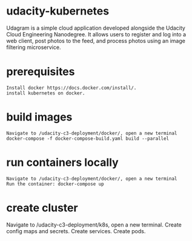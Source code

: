# udacity-kubernetes

Udagram is a simple cloud application developed alongside the Udacity Cloud Engineering Nanodegree. It allows users to register and log into a web client, post photos to the feed, and process photos using an image filtering microservice.

# prerequisites
    Install docker https://docs.docker.com/install/.
    install kubernetes on docker.
# build images
    Navigate to /udacity-c3-deployment/docker/, open a new terminal
    docker-compose -f docker-compose-build.yaml build --parallel
  # run containers locally
    Navigate to /udacity-c3-deployment/docker/, open a new terminal
    Run the container: docker-compose up
# create cluster
Navigate to /udacity-c3-deployment/k8s, open a new terminal.
Create config maps and secrets.
Create services.
Create pods.

